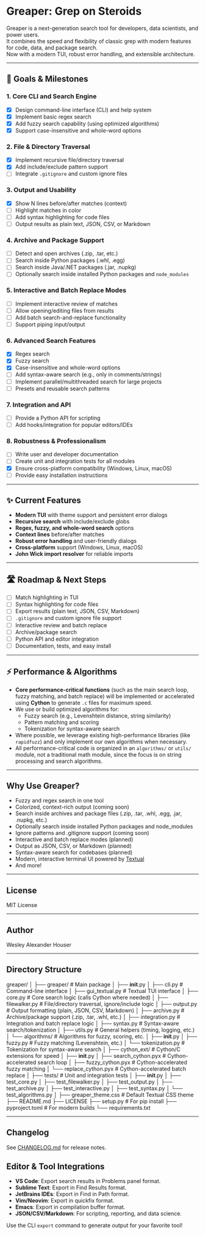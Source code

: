 # Greaper: Grep on Steroids

Greaper is a next-generation search tool for developers, data scientists, and power users.  
It combines the speed and flexibility of classic grep with modern features for code, data, and package search.  
Now with a modern TUI, robust error handling, and extensible architecture.

---

## 🚀 Goals & Milestones

### 1. Core CLI and Search Engine
- [x] Design command-line interface (CLI) and help system
- [x] Implement basic regex search
- [x] Add fuzzy search capability (using optimized algorithms)
- [x] Support case-insensitive and whole-word options

### 2. File & Directory Traversal
- [x] Implement recursive file/directory traversal
- [x] Add include/exclude pattern support
- [ ] Integrate `.gitignore` and custom ignore files

### 3. Output and Usability
- [x] Show N lines before/after matches (context)
- [ ] Highlight matches in color
- [ ] Add syntax highlighting for code files
- [ ] Output results as plain text, JSON, CSV, or Markdown

### 4. Archive and Package Support
- [ ] Detect and open archives (.zip, .tar, etc.)
- [ ] Search inside Python packages (.whl, .egg)
- [ ] Search inside Java/.NET packages (.jar, .nupkg)
- [ ] Optionally search inside installed Python packages and `node_modules`

### 5. Interactive and Batch Replace Modes
- [ ] Implement interactive review of matches
- [ ] Allow opening/editing files from results
- [ ] Add batch search-and-replace functionality
- [ ] Support piping input/output

### 6. Advanced Search Features
- [x] Regex search
- [x] Fuzzy search
- [x] Case-insensitive and whole-word options
- [ ] Add syntax-aware search (e.g., only in comments/strings)
- [ ] Implement parallel/multithreaded search for large projects
- [ ] Presets and reusable search patterns

### 7. Integration and API
- [ ] Provide a Python API for scripting
- [ ] Add hooks/integration for popular editors/IDEs

### 8. Robustness & Professionalism
- [ ] Write user and developer documentation
- [ ] Create unit and integration tests for all modules
- [x] Ensure cross-platform compatibility (Windows, Linux, macOS)
- [ ] Provide easy installation instructions

---

## ✨ Current Features

- **Modern TUI** with theme support and persistent error dialogs
- **Recursive search** with include/exclude globs
- **Regex, fuzzy, and whole-word search** options
- **Context lines** before/after matches
- **Robust error handling** and user-friendly dialogs
- **Cross-platform** support (Windows, Linux, macOS)
- **John Wick import resolver** for reliable imports

---

## 🛣️ Roadmap & Next Steps

- [ ] Match highlighting in TUI
- [ ] Syntax highlighting for code files
- [ ] Export results (plain text, JSON, CSV, Markdown)
- [ ] `.gitignore` and custom ignore file support
- [ ] Interactive review and batch replace
- [ ] Archive/package search
- [ ] Python API and editor integration
- [ ] Documentation, tests, and easy install

---

## ⚡️ Performance & Algorithms

- **Core performance-critical functions** (such as the main search loop, fuzzy matching, and batch replace) will be implemented or accelerated using **Cython** to generate `.c` files for maximum speed.
- We use or build optimized algorithms for:
  - Fuzzy search (e.g., Levenshtein distance, string similarity)
  - Pattern matching and scoring
  - Tokenization for syntax-aware search
- Where possible, we leverage existing high-performance libraries (like `rapidfuzz`) and only implement our own algorithms when necessary.
- All performance-critical code is organized in an `algorithms/` or `utils/` module, not a traditional math module, since the focus is on string processing and search algorithms.

---

## Why Use Greaper?

- Fuzzy and regex search in one tool
- Colorized, context-rich output (coming soon)
- Search inside archives and package files (.zip, .tar, .whl, .egg, .jar, .nupkg, etc.)
- Optionally search inside installed Python packages and node_modules
- Ignore patterns and .gitignore support (coming soon)
- Interactive and batch replace modes (planned)
- Output as JSON, CSV, or Markdown (planned)
- Syntax-aware search for codebases (planned)
- Modern, interactive terminal UI powered by [Textual](https://github.com/Textualize/textual)
- And more!

---

## License

MIT License

---

## Author

Wesley Alexander Houser

---

## Directory Structure

greaper/
│
├── greaper/                        # Main package
│   ├── __init__.py
│   ├── cli.py                      # Command-line interface
│   ├── gui_textual.py              # Textual TUI interface
│   ├── core.py                     # Core search logic (calls Cython where needed)
│   ├── filewalker.py               # File/directory traversal, ignore/include logic
│   ├── output.py                   # Output formatting (plain, JSON, CSV, Markdown)
│   ├── archive.py                  # Archive/package support (.zip, .tar, .whl, etc.)
│   ├── integration.py              # Integration and batch replace logic
│   ├── syntax.py                   # Syntax-aware search/tokenization
│   ├── utils.py                    # General helpers (timing, logging, etc.)
│   └── algorithms/                 # Algorithms for fuzzy, scoring, etc.
│       ├── __init__.py
│       ├── fuzzy.py                # Fuzzy matching (Levenshtein, etc.)
│       └── tokenization.py         # Tokenization for syntax-aware search
│
├── cython_ext/                     # Cython/C extensions for speed
│   ├── __init__.py
│   ├── search_cython.pyx           # Cython-accelerated search loop
│   ├── fuzzy_cython.pyx            # Cython-accelerated fuzzy matching
│   └── replace_cython.pyx          # Cython-accelerated batch replace
│
├── tests/                          # Unit and integration tests
│   ├── __init__.py
│   ├── test_core.py
│   ├── test_filewalker.py
│   ├── test_output.py
│   ├── test_archive.py
│   ├── test_interactive.py
│   ├── test_syntax.py
│   └── test_algorithms.py
│
├── greaper_theme.css               # Default Textual CSS theme
├── README.md
├── LICENSE
├── setup.py                        # For pip install
├── pyproject.toml                  # For modern builds
└── requirements.txt

---

## Changelog

See [CHANGELOG.md](CHANGELOG.md) for release notes.

## Editor & Tool Integrations

- **VS Code**: Export search results in Problems panel format.
- **Sublime Text**: Export in Find Results format.
- **JetBrains IDEs**: Export in Find in Path format.
- **Vim/Neovim**: Export in quickfix format.
- **Emacs**: Export in compilation buffer format.
- **JSON/CSV/Markdown**: For scripting, reporting, and data science.

Use the CLI `export` command to generate output for your favorite tool!
